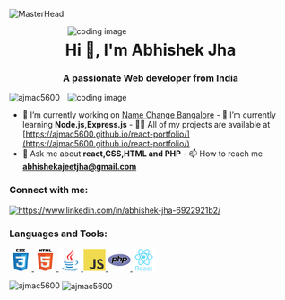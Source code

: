 ![MasterHead](https://media.licdn.com/dms/image/v2/D4D12AQG2-3Vm_jyYIw/article-cover_image-shrink_600_2000/article-cover_image-shrink_600_2000/0/1693753179836?e=2147483647&v=beta&t=YNByNLRgZrd3cpOQd80X-F9SX2wzCgEhwSOkVpBHkpY)

<img
  align="right"
  width="400"
  src="https://camo.githubusercontent.com/4d9f5ecceb711eec6e2018f38a5677dc657c9738d4a65ba3b928c41c0a45b439/68747470733a2f2f6d69726f2e6d656469756d2e636f6d2f6d61782f313336302f302a37513379765349765f7430696f4a2d5a2e676966"
  alt="coding image"
/>


<h1 align="center">Hi 👋, I'm Abhishek Jha</h1>
<h3 align="center">A passionate Web developer from India</h3>
<img
  align="right"
  width="400"
  src="https://camo.githubusercontent.com/4d9f5ecceb711eec6e2018f38a5677dc657c9738d4a65ba3b928c41c0a45b439/68747470733a2f2f6d69726f2e6d656469756d2e636f6d2f6d61782f313336302f302a37513379765349765f7430696f4a2d5a2e676966"
  alt="coding image"
/>
<p align="left">
  <img
    src="https://komarev.com/ghpvc/?username=ajmac5600&label=Profile%20views&color=0e75b6&style=flat"
    alt="ajmac5600"
  />
</p>

- 🔭 I’m currently working on [Name Change
Bangalore](http://namechangebanglore.com/) - 🌱 I’m currently learning
**Node.js,Express.js** - 👨‍💻 All of my projects are available at
[https://ajmac5600.github.io/react-portfolio/](https://ajmac5600.github.io/react-portfolio/)
- 💬 Ask me about **react,CSS,HTML and PHP** - 📫 How to reach me
**abhishekajeetjha@gmail.com**

<h3 align="left">Connect with me:</h3>
<p align="left">
  <a
    href="https://linkedin.com/in/https://www.linkedin.com/in/abhishek-jha-6922921b2/"
    target="blank"
    ><img
      align="center"
      src="https://raw.githubusercontent.com/rahuldkjain/github-profile-readme-generator/master/src/images/icons/Social/linked-in-alt.svg"
      alt="https://www.linkedin.com/in/abhishek-jha-6922921b2/"
      height="30"
      width="40"
  /></a>
</p>

<h3 align="left">Languages and Tools:</h3>
<p align="left">
  <a href="https://www.w3schools.com/css/" target="_blank" rel="noreferrer">
    <img
      src="https://raw.githubusercontent.com/devicons/devicon/master/icons/css3/css3-original-wordmark.svg"
      alt="css3"
      width="40"
      height="40"
    />
  </a>
  <a href="https://www.w3.org/html/" target="_blank" rel="noreferrer">
    <img
      src="https://raw.githubusercontent.com/devicons/devicon/master/icons/html5/html5-original-wordmark.svg"
      alt="html5"
      width="40"
      height="40"
    />
  </a>
  <a href="https://www.java.com" target="_blank" rel="noreferrer">
    <img
      src="https://raw.githubusercontent.com/devicons/devicon/master/icons/java/java-original.svg"
      alt="java"
      width="40"
      height="40"
    />
  </a>
  <a
    href="https://developer.mozilla.org/en-US/docs/Web/JavaScript"
    target="_blank"
    rel="noreferrer"
  >
    <img
      src="https://raw.githubusercontent.com/devicons/devicon/master/icons/javascript/javascript-original.svg"
      alt="javascript"
      width="40"
      height="40"
    />
  </a>
  <a href="https://www.php.net" target="_blank" rel="noreferrer">
    <img
      src="https://raw.githubusercontent.com/devicons/devicon/master/icons/php/php-original.svg"
      alt="php"
      width="40"
      height="40"
    />
  </a>
  <a href="https://reactjs.org/" target="_blank" rel="noreferrer">
    <img
      src="https://raw.githubusercontent.com/devicons/devicon/master/icons/react/react-original-wordmark.svg"
      alt="react"
      width="40"
      height="40"
    />
  </a>
</p>

<p>
  <img
    align="left"
    src="https://github-readme-stats.vercel.app/api/top-langs?username=ajmac5600&show_icons=true&locale=en&layout=compact"
    alt="ajmac5600"
  />
</p>

<p>
  &nbsp;<img
    align="center"
    src="https://github-readme-stats.vercel.app/api?username=ajmac5600&show_icons=true&locale=en"
    alt="ajmac5600"
  />
</p>
